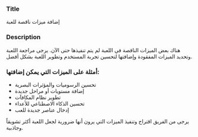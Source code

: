 ### Title
إضافة ميزات ناقصة للعبة

### Description
هناك بعض الميزات الناقصة في اللعبة لم يتم تنفيذها حتى الآن. يرجى مراجعة اللعبة وتحديد الميزات المفقودة وإضافتها لتحسين تجربة المستخدم وتطوير اللعبة بشكل أفضل.

### أمثلة على الميزات التي يمكن إضافتها:
- تحسين الرسوميات والمؤثرات البصرية
- إضافة مستويات أو مراحل جديدة
- تطوير نظام المكافآت
- تحسين الذكاء الاصطناعي للأعداء
- إدخال عناصر جديدة للعب

يرجى من الفريق اقتراح وتنفيذ الميزات التي يرون أنها ضرورية لجعل اللعبة أكثر تشويقاً وجاذبية.